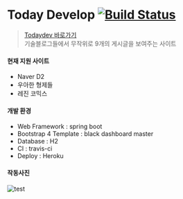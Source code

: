 # Today Develop [![Build Status](https://travis-ci.org/riyenas0925/Today_Develop.svg?branch=develop)](https://travis-ci.org/riyenas0925/Today_Develop)
> [Todaydev 바로가기](http://todaydev.herokuapp.com/)  
> 기술블로그들에서 무작위로 9개의 게시글을 보여주는 사이트

#### 현재 지원 사이트
* Naver D2
* 우아한 형제들
* 레진 코믹스

#### 개발 환경
* Web Framework : spring boot
* Bootstrap 4 Template : black dashboard master
* Database : H2
* CI : travis-ci
* Deploy : Heroku

#### 작동사진
![test](https://user-images.githubusercontent.com/32615702/66967231-3299c680-f0bb-11e9-94c4-1c21959c029d.gif)
